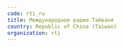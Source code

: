 ```yaml
---
code: rti_ru
title: Международное радио Тайваня
country: Republic of China (Taiwan)
organization: rti
---
```

